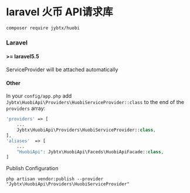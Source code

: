 # laravel 火币 API请求库

```terminal
composer require jybtx/huobi
```

### Laravel

#### >= laravel5.5

ServiceProvider will be attached automatically

#### Other

In your `config/app.php` add `Jybtx\HuobiApi\Providers\HuobiServiceProvider::class` to the end of the `providers` array:

```php
'providers' => [
    ...
    Jybtx\HuobiApi\Providers\HuobiServiceProvider::class,
],
'aliases'  => [
    ...
    "HuobiApi": Jybtx\HuobiApi\Faceds\HuobiApiFacade::class,
]
```
Publish Configuration

```shell
php artisan vendor:publish --provider "Jybtx\HuobiApi\Providers\HuobiServiceProvider"
```